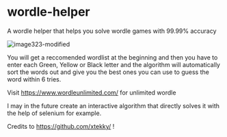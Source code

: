 # wordle-helper
A wordle helper that helps you solve wordle games with 99.99% accuracy 

![image323-modified](https://user-images.githubusercontent.com/98614666/155804704-f67731cb-9055-4544-b98f-54207d4a4d18.png)

You will get a reccomended wordlist at the beginning and then you have to enter each Green, Yellow or Black letter and the algorithm will automatically sort the words out and give you the best ones you can use to guess the word within 6 tries.

Visit https://www.wordleunlimited.com/ for unlimited wordle

I may in the future create an interactive algorithm that directly solves it with the help of selenium for example.

Credits to https://github.com/xtekky/ !
